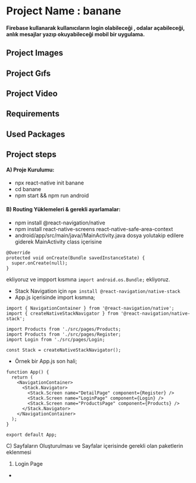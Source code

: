 # Project Name : banane

#### Firebase kullanarak kullanıcıların login olabileceği , odalar açabileceği, anlık mesajlar yazıp okuyabileceği mobil bir uygulama.

## Project Images
## Project Gıfs
## Project Video
## Requirements
## Used Packages
## Project steps

#### A) Proje Kurulumu:
- npx react-native init banane
- cd banane
- npm start && npm run android
#### B) Routing Yüklemeleri & gerekli ayarlamalar:
- npm install @react-navigation/native
- npm install react-native-screens react-native-safe-area-context
- android/app/src/main/java//MainActivity.java dosya yolutakip edilere giderek MainActivity class içerisine
```
@Override
protected void onCreate(Bundle savedInstanceState) {
  super.onCreate(null);
}

```
ekliyoruz ve impport kısmına `import android.os.Bundle;` ekliyoruz.
- Stack Navigation için `npm install @react-navigation/native-stack`
- App.js içerisinde import kısmına;
```
import { NavigationContainer } from '@react-navigation/native';
import { createNativeStackNavigator } from '@react-navigation/native-stack';

import Products from './src/pages/Products;
import Products from './src/pages/Register;
import Login from './src/pages/Login;

const Stack = createNativeStackNavigator();
```
- Örnek bir App.js son hali;
```
function App() {
  return (
    <NavigationContainer>
      <Stack.Navigator>
        <Stack.Screen name="DetailPage" component={Register} />
        <Stack.Screen name="LoginPage" component={Login} />
        <Stack.Screen name="ProductsPage" component={Products} />        
      </Stack.Navigator>
    </NavigationContainer>
  );
}

export default App;
```
C) Sayfaların Oluşturulması ve Sayfalar içerisinde gerekli olan paketlerin eklenmesi

1) Login Page
- 

